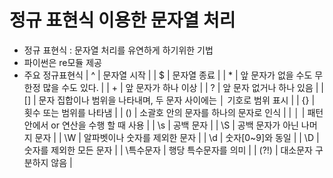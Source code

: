 # 정규 표현식 이용한 문자열 처리
- 정규 표현식 : 문자열 처리를 유연하게 하기위한 기법
- 파이썬은 re모듈 제공
- 주요 정규표현식 
	| ^ | 문자열 시작 |
	| $ | 문자열 종료 |
	| * | 앞 문자가 없을 수도 무한정 많을 수도 있다. |
	| + | 앞 문자가 하나 이상 |
	| ? | 앞 문자 없거나 하나 있음 |
	| [] | 문자 집합이나 범위을 나타내며, 두 문자 사이에는 │ 기호로 범위 표시  |
	| {} | 횟수 또는 범위를 나타냄 |
	| () | 소괄호 안의 문자를 하나의 문자로 인식 |
	| │ | 패턴 안에서 or 연산을 수행 할 때 사용 |
	| \s | 공백 문자 |
	| \S | 공백 문자가 아닌 나머지 문자 |
	| \W | 알파벳이나 숫자를 제외한 문자 |
	| \d | 숫자[0~9]와 동일 |
	| \D | 숫자를 제외한 모든 문자 |
	| \특수문자 | 행당 특수문자를 의미 |
	| (?!) | 대소문자 구분하지 않음 |